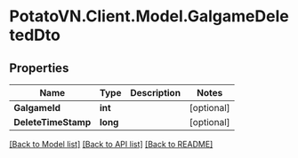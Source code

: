 # PotatoVN.Client.Model.GalgameDeletedDto

## Properties

Name | Type | Description | Notes
------------ | ------------- | ------------- | -------------
**GalgameId** | **int** |  | [optional] 
**DeleteTimeStamp** | **long** |  | [optional] 

[[Back to Model list]](../README.md#documentation-for-models) [[Back to API list]](../README.md#documentation-for-api-endpoints) [[Back to README]](../README.md)

